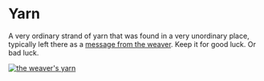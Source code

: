# Yarn

A very ordinary strand of yarn that was found in a very unordinary place, typically left there as a [message from the weaver](../lore/the-weaver.md#weavers-yarn). Keep it for good luck. Or bad luck.

[![the weaver's yarn](../assets/images/weavers-yarn.jpg)](../assets/images/weavers-yarn.png)

